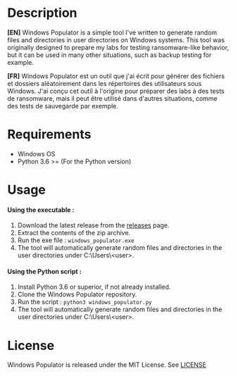# Description
**[EN]** Windows Populator is a simple tool I've written to generate random files and directories in user directories on Windows systems. This tool was originally designed to prepare my labs for testing ransomware-like behavior, but it can be used in many other situations, such as backup testing for example.

**[FR]** Windows Populator est un outil que j'ai écrit pour générer des fichiers et dossiers aléatoirement dans les répertoires des utilisateurs sous Windows. J'ai conçu cet outil à l'origine pour préparer des labs à des tests de ransomware, mais il peut être utilisé dans d'autres situations, comme des tests de sauvegarde par exemple.

# Requirements
- Windows OS
- Python 3.6 >= (For the Python version)

# Usage
#### Using the executable :
1. Download the latest release from the [releases](https://github.com/R4z1xx/windows-populator/releases) page.
2. Extract the contents of the zip archive.
3. Run the exe file : `windows_populator.exe`
4. The tool will automatically generate random files and directories in the user directories under C:\Users\\\<user>.

#### Using the Python script :
1. Install Python 3.6 or superior, if not already installed.
2. Clone the Windows Populator repository.
3. Run the script : `python3 windows_populator.py`
4. The tool will automatically generate random files and directories in the user directories under C:\Users\\\<user>.

# License
Windows Populator is released under the MIT License. See [LICENSE](LICENSE)
